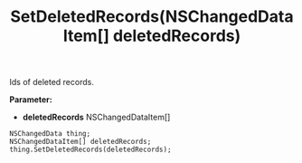 ﻿---
uid: crmscript_ref_NSChangedData_SetDeletedRecords
title: SetDeletedRecords(NSChangedDataItem[] deletedRecords)
intellisense: NSChangedData.SetDeletedRecords
keywords: NSChangedData, GetDeletedRecords
so.topic: reference
---

Ids of deleted records.

**Parameter:** 
 - **deletedRecords** NSChangedDataItem[]

```crmscript
NSChangedData thing;
NSChangedDataItem[] deletedRecords;
thing.SetDeletedRecords(deletedRecords);
```


